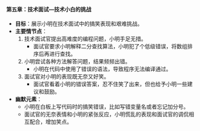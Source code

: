 #### 第五章：技术面试—技术小白的挑战
- **目标**：展示小明在技术面试中的搞笑表现和艰难挑战。
- **主要情节点**：
  1. 技术面试官提出高难度的编程问题，小明手足无措。
     - 面试官要求小明解释二分查找算法，小明犯了个低级错误，将数组排序后再进行查找。
  2. 小明尝试各种方法解答问题，结果频频出错。
     - 小明在代码中使用了错误的语法，导致程序无法编译通过。
  3. 面试官对小明的表现既无奈又好笑。
     - 面试官看着小明的错误答案，忍不住笑了出来，但也给予小明一些建议和鼓励。
- **幽默元素**：
  - 小明在白板上写代码时的搞笑错误，比如写错变量名或者忘记加分号。
  - 面试官的无奈表情和小明的紧张反应，小明慌乱的表现和面试官的调侃相互配合，增加笑点。